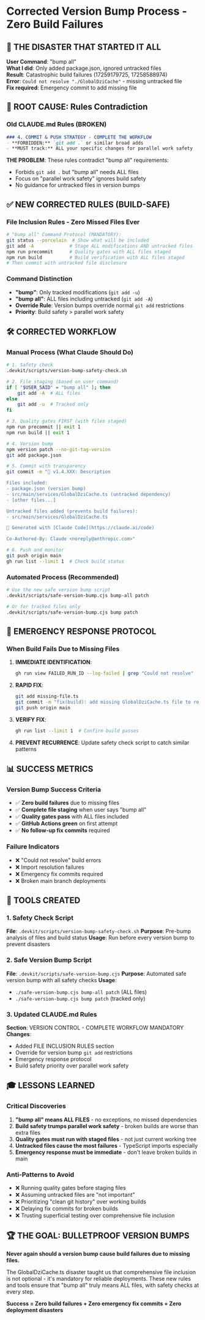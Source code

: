 # Corrected Version Bump Process - Zero Build Failures

## 🚨 THE DISASTER THAT STARTED IT ALL

**User Command**: "bump all"  
**What I did**: Only added package.json, ignored untracked files  
**Result**: Catastrophic build failures (17259179725, 17258588974)  
**Error**: `Could not resolve "./GlobalDziCache"` - missing untracked file  
**Fix required**: Emergency commit to add missing file  

## 🎯 ROOT CAUSE: Rules Contradiction

### Old CLAUDE.md Rules (BROKEN)
```markdown
### 4. COMMIT & PUSH STRATEGY - COMPLETE THE WORKFLOW
- **FORBIDDEN:** `git add .` or similar broad adds
- **MUST track:** ALL your specific changes for parallel work safety
```

**THE PROBLEM**: These rules contradict "bump all" requirements:
- Forbids `git add .` but "bump all" needs ALL files
- Focus on "parallel work safety" ignores build safety
- No guidance for untracked files in version bumps

## ✅ NEW CORRECTED RULES (BUILD-SAFE)

### File Inclusion Rules - Zero Missed Files Ever
```bash
# "bump all" Command Protocol (MANDATORY):
git status --porcelain  # Show what will be included
git add -A             # Stage ALL modifications AND untracked files  
npm run precommit      # Quality gates with ALL files staged
npm run build          # Build verification with ALL files staged
# Then commit with untracked file disclosure
```

### Command Distinction
- **"bump"**: Only tracked modifications (`git add -u`)
- **"bump all"**: ALL files including untracked (`git add -A`)
- **Override Rule**: Version bumps override normal `git add` restrictions
- **Priority**: Build safety > parallel work safety

## 🛠️ CORRECTED WORKFLOW

### Manual Process (What Claude Should Do)
```bash
# 1. Safety check
.devkit/scripts/version-bump-safety-check.sh

# 2. File staging (based on user command)
if [ "$USER_SAID" = "bump all" ]; then
    git add -A  # ALL files
else
    git add -u  # Tracked only
fi

# 3. Quality gates FIRST (with files staged)
npm run precommit || exit 1
npm run build || exit 1

# 4. Version bump
npm version patch --no-git-tag-version
git add package.json

# 5. Commit with transparency
git commit -m "🚀 v1.4.XXX: Description

Files included:
- package.json (version bump)
- src/main/services/GlobalDziCache.ts (untracked dependency)
- [other files...]

Untracked files added (prevents build failures):
- src/main/services/GlobalDziCache.ts

🤖 Generated with [Claude Code](https://claude.ai/code)

Co-Authored-By: Claude <noreply@anthropic.com>"

# 6. Push and monitor
git push origin main
gh run list --limit 1  # Check build status
```

### Automated Process (Recommended)
```bash
# Use the new safe version bump script
.devkit/scripts/safe-version-bump.cjs bump-all patch

# Or for tracked files only
.devkit/scripts/safe-version-bump.cjs bump patch
```

## 🚨 EMERGENCY RESPONSE PROTOCOL

### When Build Fails Due to Missing Files
1. **IMMEDIATE IDENTIFICATION**:
   ```bash
   gh run view FAILED_RUN_ID --log-failed | grep "Could not resolve"
   ```

2. **RAPID FIX**:
   ```bash
   git add missing-file.ts
   git commit -m "fix(build): add missing GlobalDziCache.ts file to resolve import errors"
   git push origin main
   ```

3. **VERIFY FIX**:
   ```bash
   gh run list --limit 1  # Confirm build passes
   ```

4. **PREVENT RECURRENCE**: Update safety check script to catch similar patterns

## 📊 SUCCESS METRICS

### Version Bump Success Criteria
- ✅ **Zero build failures** due to missing files
- ✅ **Complete file staging** when user says "bump all"  
- ✅ **Quality gates pass** with ALL files included
- ✅ **GitHub Actions green** on first attempt
- ✅ **No follow-up fix commits** required

### Failure Indicators
- ❌ "Could not resolve" build errors
- ❌ Import resolution failures
- ❌ Emergency fix commits required
- ❌ Broken main branch deployments

## 🔧 TOOLS CREATED

### 1. Safety Check Script
**File**: `.devkit/scripts/version-bump-safety-check.sh`
**Purpose**: Pre-bump analysis of files and build status
**Usage**: Run before every version bump to prevent disasters

### 2. Safe Version Bump Script  
**File**: `.devkit/scripts/safe-version-bump.cjs`
**Purpose**: Automated safe version bump with all safety checks
**Usage**: 
- `./safe-version-bump.cjs bump-all patch` (ALL files)
- `./safe-version-bump.cjs bump patch` (tracked only)

### 3. Updated CLAUDE.md Rules
**Section**: VERSION CONTROL - COMPLETE WORKFLOW MANDATORY
**Changes**: 
- Added FILE INCLUSION RULES section
- Override for version bump `git add` restrictions
- Emergency response protocol
- Build safety priority over parallel work safety

## 🎓 LESSONS LEARNED

### Critical Discoveries
1. **"bump all" means ALL FILES** - no exceptions, no missed dependencies
2. **Build safety trumps parallel work safety** - broken builds are worse than extra files
3. **Quality gates must run with staged files** - not just current working tree
4. **Untracked files cause the most failures** - TypeScript imports especially
5. **Emergency response must be immediate** - don't leave broken builds in main

### Anti-Patterns to Avoid
- ❌ Running quality gates before staging files
- ❌ Assuming untracked files are "not important"
- ❌ Prioritizing "clean git history" over working builds
- ❌ Delaying fix commits for broken builds
- ❌ Trusting superficial testing over comprehensive file inclusion

## 🏆 THE GOAL: BULLETPROOF VERSION BUMPS

**Never again should a version bump cause build failures due to missing files.**

The GlobalDziCache.ts disaster taught us that comprehensive file inclusion is not optional - it's mandatory for reliable deployments. These new rules and tools ensure that "bump all" truly means ALL files, with safety checks at every step.

**Success = Zero build failures + Zero emergency fix commits + Zero deployment disasters**